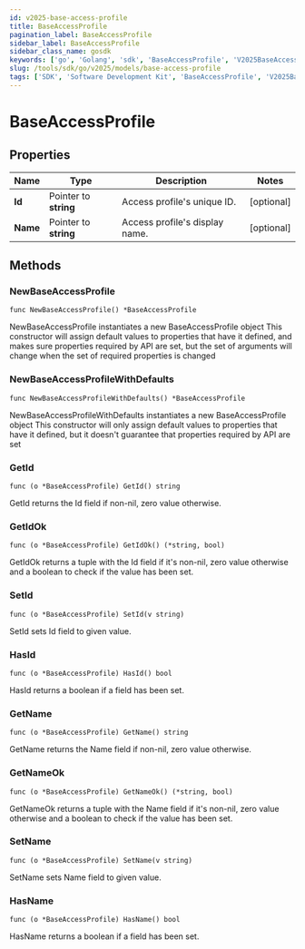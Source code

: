 ```yaml
---
id: v2025-base-access-profile
title: BaseAccessProfile
pagination_label: BaseAccessProfile
sidebar_label: BaseAccessProfile
sidebar_class_name: gosdk
keywords: ['go', 'Golang', 'sdk', 'BaseAccessProfile', 'V2025BaseAccessProfile'] 
slug: /tools/sdk/go/v2025/models/base-access-profile
tags: ['SDK', 'Software Development Kit', 'BaseAccessProfile', 'V2025BaseAccessProfile']
---
```


# BaseAccessProfile

## Properties

Name | Type | Description | Notes
------------ | ------------- | ------------- | -------------
**Id** | Pointer to **string** | Access profile's unique ID. | [optional] 
**Name** | Pointer to **string** | Access profile's display name. | [optional] 

## Methods

### NewBaseAccessProfile

`func NewBaseAccessProfile() *BaseAccessProfile`

NewBaseAccessProfile instantiates a new BaseAccessProfile object
This constructor will assign default values to properties that have it defined,
and makes sure properties required by API are set, but the set of arguments
will change when the set of required properties is changed

### NewBaseAccessProfileWithDefaults

`func NewBaseAccessProfileWithDefaults() *BaseAccessProfile`

NewBaseAccessProfileWithDefaults instantiates a new BaseAccessProfile object
This constructor will only assign default values to properties that have it defined,
but it doesn't guarantee that properties required by API are set

### GetId

`func (o *BaseAccessProfile) GetId() string`

GetId returns the Id field if non-nil, zero value otherwise.

### GetIdOk

`func (o *BaseAccessProfile) GetIdOk() (*string, bool)`

GetIdOk returns a tuple with the Id field if it's non-nil, zero value otherwise
and a boolean to check if the value has been set.

### SetId

`func (o *BaseAccessProfile) SetId(v string)`

SetId sets Id field to given value.

### HasId

`func (o *BaseAccessProfile) HasId() bool`

HasId returns a boolean if a field has been set.

### GetName

`func (o *BaseAccessProfile) GetName() string`

GetName returns the Name field if non-nil, zero value otherwise.

### GetNameOk

`func (o *BaseAccessProfile) GetNameOk() (*string, bool)`

GetNameOk returns a tuple with the Name field if it's non-nil, zero value otherwise
and a boolean to check if the value has been set.

### SetName

`func (o *BaseAccessProfile) SetName(v string)`

SetName sets Name field to given value.

### HasName

`func (o *BaseAccessProfile) HasName() bool`

HasName returns a boolean if a field has been set.


